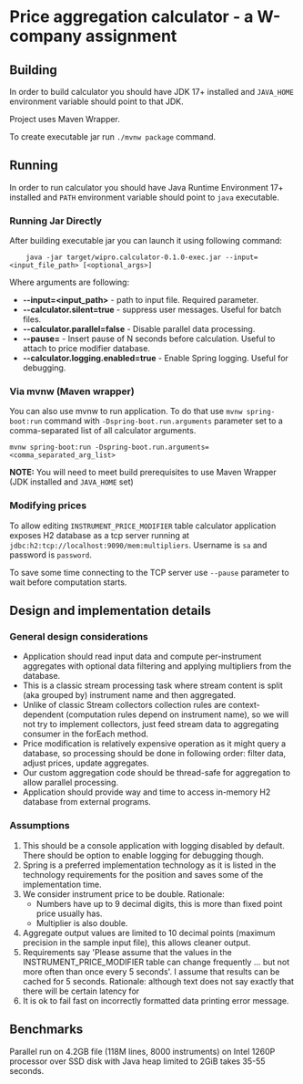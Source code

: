# Price aggregation calculator - a W-company assignment

## Building

In order to build calculator you should have JDK 17+ installed and  `JAVA_HOME` environment variable
should point to that JDK.

Project uses Maven Wrapper.

To create executable jar run `./mvnw package` command.

## Running

In order to run calculator you should have Java Runtime Environment 17+ installed and `PATH`
environment variable should point to `java` executable.

### Running Jar Directly

After building executable jar you can launch it using following command:

```commandline
    java -jar target/wipro.calculator-0.1.0-exec.jar --input=<input_file_path> [<optional_args>]
```

Where arguments are following:

* **--input=<input_path>** - path to input file. Required parameter.
* **--calculator.silent=true** - suppress user messages. Useful for batch files.
* **--calculator.parallel=false** - Disable parallel data processing.
* **--pause=<N>** - Insert pause of N seconds before calculation. Useful to attach to price modifier
  database.
* **--calculator.logging.enabled=true** - Enable Spring logging. Useful for debugging.

### Via mvnw (Maven wrapper)

You can also use mvnw to run application. To do that use `mvnw spring-boot:run` command
with `-Dspring-boot.run.arguments` parameter set to a comma-separated list of all calculator
arguments.

```
mvnw spring-boot:run -Dspring-boot.run.arguments=<comma_separated_arg_list>
```

**NOTE:** You will need to meet build prerequisites to use Maven Wrapper (JDK installed
and `JAVA_HOME`
set)

### Modifying prices

To allow editing `INSTRUMENT_PRICE_MODIFIER` table calculator application exposes H2 database as
a tcp server running at `jdbc:h2:tcp://localhost:9090/mem:multipliers`. Username is `sa` and
password is `password`.

To save some time connecting to the TCP server use `--pause` parameter to wait before computation
starts.

## Design and implementation details

### General design considerations

* Application should read input data and compute per-instrument aggregates with optional data
  filtering and applying multipliers from the database.
* This is a classic stream processing task where stream content is split (aka grouped by) instrument
  name and then
  aggregated.
* Unlike of classic Stream<T> collectors collection rules are context-dependent (computation rules
  depend on
  instrument name), so we will not try to implement collectors, just feed stream data to aggregating
  consumer in the
  forEach method.
* Price modification is relatively expensive operation as it might query a database, so processing
  should be done in following order: filter data, adjust prices, update aggregates.
* Our custom aggregation code should be thread-safe for aggregation to allow parallel processing.
* Application should provide way and time to access in-memory H2 database from external programs.

### Assumptions

1. This should be a console application with logging disabled by default. There should be option to
   enable logging for debugging though.
1. Spring is a preferred implementation technology as it is listed in the technology requirements
   for the position and saves some of the implementation time.
1. We consider instrument price to be double.
   Rationale:
    * Numbers have up to 9 decimal digits, this is more than fixed point price usually has.
    * Multiplier is also double.
1. Aggregate output values are limited to 10 decimal points (maximum precision in the sample input
   file), this allows cleaner output.
1. Requirements say 'Please assume that the values in the INSTRUMENT_PRICE_MODIFIER table can change
   frequently ... but not more often than once every 5 seconds'. I assume that results can be cached
   for 5 seconds.
   Rationale: although text does not say exactly that there will be certain latency for
1. It is ok to fail fast on incorrectly formatted data printing error message.

## Benchmarks

Parallel run on 4.2GB file (118M lines, 8000 instruments) on Intel 1260P processor over SSD disk
with Java heap limited to 2GiB takes 35-55 seconds. 